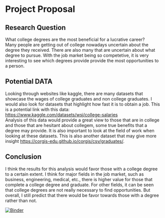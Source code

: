 # Project Proposal
## Research Question
What college degrees are the most beneficial for a lucrative career? <br> Many people are getting out of college nowadays uncertain about the degree they received. There are also many that are uncertain about what degree to pursue. With the job market being so competetive, it is very interesting to see which degrees provide provide the most opportunities to a person. 
## Potential DATA
Looking through websites like kaggle, there are many datasets that showcase the wages of college graduates and non college graduates. I would also look for datasets that highlight how fast it is to obtain a job. This is a potential link with this data: <br> https://www.kaggle.com/datasets/wsj/college-salaries <br> Analysis of this data would provide a great view to those that are in college and those that are hesitant about collegem, some true benefits that a degree may provide. It is also important to look at the field of work when looking at these datasets. This is also another dataset that may give more insight https://corgis-edu.github.io/corgis/csv/graduates/.
## Conclusion 
I think the results for this analysis would favor those with a college degree to a certain extent. I think for major fields in the job market, such as business, engineering, medical, etc., there is higher value for those that complete a college degree and graduate. For other fields, it can be seen that college degrees are not really necessary to find opportunities. But overall, I still predict that there would be favor towards those with a degree rather than not.

[![Binder](https://mybinder.org/badge_logo.svg)](https://mybinder.org/v2/gh/jpmagbitang/Final--Project/HEAD)
